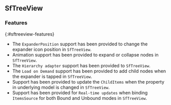 ## SfTreeView

### Features
{:#sftreeview-features}

* The `ExpanderPosition` support has been provided to change the expander icon position in `SfTreeView`.
* Animation support has been provided to expand or collapse nodes in `SfTreeView`.
* The `Hierarchy adapter` support has been provided to `SfTreeView`.
* The `Load on Demand` support has been provided to add child nodes when the expander is tapped in `SfTreeView`.
* Support has been provided to update the `ChildItems` when the property in underlying model is changed in `SfTreeView`.
* Support has been provided for `Real-time updates` when binding `ItemsSource` for both Bound and Unbound modes in `SfTreeView`.